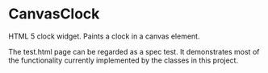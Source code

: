 CanvasClock
===========

HTML 5 clock widget. Paints a clock in a canvas element.

The test.html page can be regarded as a spec test. It demonstrates most of the
functionality currently implemented by the classes in this project.
